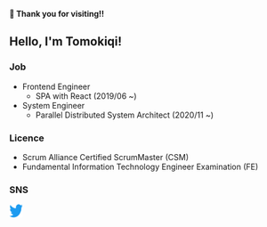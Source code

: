 **🎉 Thank you for visiting!!**

## Hello, I'm Tomokiqi!

### Job

- Frontend Engineer
  - SPA with React (2019/06 ~)
- System Engineer
  - Parallel Distributed System Architect (2020/11 ~)

### Licence

- Scrum Alliance Certified ScrumMaster (CSM)
- Fundamental Information Technology Engineer Examination (FE)

### SNS

<a href="https://twitter.com/tomokiqi"><img src="assets/twitter.svg" alt="Twitter" width="24px" height="24px
"/></a>
